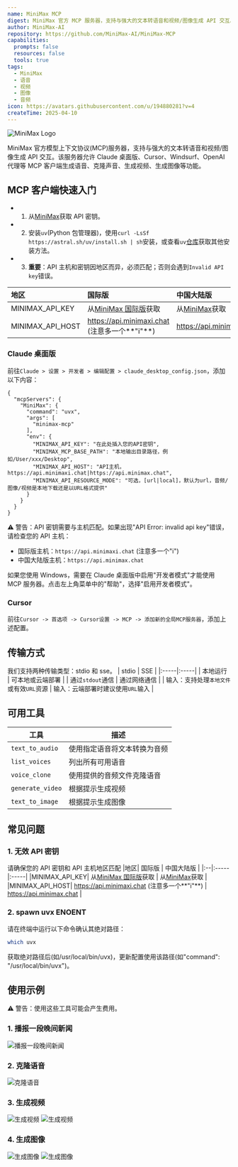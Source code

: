 ```yaml
---
name: MiniMax MCP
digest: MiniMax 官方 MCP 服务器，支持与强大的文本转语音和视频/图像生成 API 交互。该服务器允许 MCP 客户端（如 Claude 桌面版、Cursor、Windsurf、OpenAI 代理等）生成语音、克隆声音、生成视频、生成图像等功能。
author: MiniMax-AI
repository: https://github.com/MiniMax-AI/MiniMax-MCP
capabilities:
  prompts: false
  resources: false
  tools: true
tags:
  - MiniMax
  - 语音
  - 视频
  - 图像
  - 音频
icon: https://avatars.githubusercontent.com/u/194880281?v=4
createTime: 2025-04-10
---
```


![MiniMax Logo](/images/MiniMaxLogo-Light.png)

MiniMax 官方模型上下文协议(MCP)服务器，支持与强大的文本转语音和视频/图像生成 API 交互。该服务器允许 Claude 桌面版、Cursor、Windsurf、OpenAI 代理等 MCP 客户端生成语音、克隆声音、生成视频、生成图像等功能。

## MCP 客户端快速入门

- 1. 从[MiniMax](https://www.minimax.io/platform/user-center/basic-information/interface-key)获取 API 密钥。
- 2. 安装`uv`(Python 包管理器)，使用`curl -LsSf https://astral.sh/uv/install.sh | sh`安装，或查看`uv`[仓库](https://github.com/astral-sh/uv)获取其他安装方法。
- 3. **重要**：API 主机和密钥因地区而异，必须匹配；否则会遇到`Invalid API key`错误。

| 地区             | 国际版                                                                                              | 中国大陆版                                                                                 |
| :--------------- | :-------------------------------------------------------------------------------------------------- | :----------------------------------------------------------------------------------------- |
| MINIMAX_API_KEY  | 从[MiniMax 国际版](https://www.minimax.io/platform/user-center/basic-information/interface-key)获取 | 从[MiniMax](https://platform.minimaxi.com/user-center/basic-information/interface-key)获取 |
| MINIMAX_API_HOST | ​https://api.minimaxi.chat (注意多一个**"i"**)                                                      | ​https://api.minimax.chat                                                                  |

### Claude 桌面版

前往`Claude > 设置 > 开发者 > 编辑配置 > claude_desktop_config.json`，添加以下内容：

```
{
  "mcpServers": {
    "MiniMax": {
      "command": "uvx",
      "args": [
        "minimax-mcp"
      ],
      "env": {
        "MINIMAX_API_KEY": "在此处插入您的API密钥",
        "MINIMAX_MCP_BASE_PATH": "本地输出目录路径，例如/User/xxx/Desktop",
        "MINIMAX_API_HOST": "API主机，​https://api.minimaxi.chat|https://api.minimax.chat",
        "MINIMAX_API_RESOURCE_MODE": "可选，[url|local]，默认为url，音频/图像/视频是本地下载还是以URL格式提供"
      }
    }
  }
}
```

⚠️ 警告：API 密钥需要与主机匹配。如果出现"API Error: invalid api key"错误，请检查您的 API 主机：

- 国际版主机：`​https://api.minimaxi.chat` (注意多一个"i")
- 中国大陆版主机：​`https://api.minimax.chat`

如果您使用 Windows，需要在 Claude 桌面版中启用"开发者模式"才能使用 MCP 服务器。点击左上角菜单中的"帮助"，选择"启用开发者模式"。

### Cursor

前往`Cursor -> 首选项 -> Cursor设置 -> MCP -> 添加新的全局MCP服务器`，添加上述配置。

## 传输方式

我们支持两种传输类型：stdio 和 sse。
| stdio | SSE |
|:-----|:-----|
| 本地运行 | 可本地或云端部署 |
| 通过`stdout`通信 | 通过网络通信 |
| 输入：支持处理`本地文件`或有效`URL`资源 | 输入：云端部署时建议使用`URL`输入 |

## 可用工具

| 工具             | 描述                         |
| ---------------- | ---------------------------- |
| `text_to_audio`  | 使用指定语音将文本转换为音频 |
| `list_voices`    | 列出所有可用语音             |
| `voice_clone`    | 使用提供的音频文件克隆语音   |
| `generate_video` | 根据提示生成视频             |
| `text_to_image`  | 根据提示生成图像             |

## 常见问题

### 1. 无效 API 密钥

请确保您的 API 密钥和 API 主机地区匹配
|地区| 国际版 | 中国大陆版 |
|:--|:-----|:-----|
|MINIMAX_API_KEY| 从[MiniMax 国际版](https://www.minimax.io/platform/user-center/basic-information/interface-key)获取 | 从[MiniMax](https://platform.minimaxi.com/user-center/basic-information/interface-key)获取 |
|MINIMAX_API_HOST| ​https://api.minimaxi.chat (注意多一个**"i"**) | ​https://api.minimax.chat |

### 2. spawn uvx ENOENT

请在终端中运行以下命令确认其绝对路径：

```sh
which uvx
```

获取绝对路径后(如/usr/local/bin/uvx)，更新配置使用该路径(如"command": "/usr/local/bin/uvx")。

## 使用示例

⚠️ 警告：使用这些工具可能会产生费用。

### 1. 播报一段晚间新闻

![播报一段晚间新闻](https://static.claudemcp.com/servers/MiniMax-AI/MiniMax-MCP/MiniMax-AI-MiniMax-MCP-268624ab.jpg)

### 2. 克隆语音

![克隆语音](https://static.claudemcp.com/servers/MiniMax-AI/MiniMax-MCP/MiniMax-AI-MiniMax-MCP-6362babc.jpg)

### 3. 生成视频

![生成视频](https://static.claudemcp.com/servers/MiniMax-AI/MiniMax-MCP/MiniMax-AI-MiniMax-MCP-ebf0c2e1.jpg)
![生成视频](https://static.claudemcp.com/servers/MiniMax-AI/MiniMax-MCP/MiniMax-AI-MiniMax-MCP-47236af8.jpg)

### 4. 生成图像

![生成图像](https://static.claudemcp.com/servers/MiniMax-AI/MiniMax-MCP/MiniMax-AI-MiniMax-MCP-0730dc0a.jpg)
![生成图像](https://static.claudemcp.com/servers/MiniMax-AI/MiniMax-MCP/MiniMax-AI-MiniMax-MCP-f0acd0d5.jpg)
